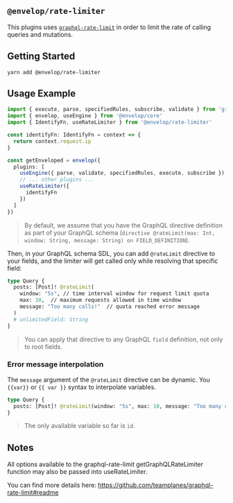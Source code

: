 ## `@envelop/rate-limiter`

This plugins uses [`graphql-rate-limit`](https://github.com/teamplanes/graphql-rate-limit#readme) in
order to limit the rate of calling queries and mutations.

## Getting Started

```
yarn add @envelop/rate-limiter
```

## Usage Example

```ts
import { execute, parse, specifiedRules, subscribe, validate } from 'graphql'
import { envelop, useEngine } from '@envelop/core'
import { IdentifyFn, useRateLimiter } from '@envelop/rate-limiter'

const identifyFn: IdentifyFn = context => {
  return context.request.ip
}

const getEnveloped = envelop({
  plugins: [
    useEngine({ parse, validate, specifiedRules, execute, subscribe }),
    // ... other plugins ...
    useRateLimiter({
      identifyFn
    })
  ]
})
```

> By default, we assume that you have the GraphQL directive definition as part of your GraphQL
> schema (`directive @rateLimit(max: Int, window: String, message: String) on FIELD_DEFINITION`).

Then, in your GraphQL schema SDL, you can add `@rateLimit` directive to your fields, and the limiter
will get called only while resolving that specific field:

```graphql
type Query {
  posts: [Post]! @rateLimit(
    window: "5s", // time interval window for request limit quota
    max: 10,  // maximum requests allowed in time window
    message: "Too many calls!"  // quota reached error message
  )
  # unlimitedField: String
}
```

> You can apply that directive to any GraphQL `field` definition, not only to root fields.

### Error message interpolation

The `message` argument of the `@rateLimit` directive can be dynamic. You `{{var}}` or `{{ var }}`
syntax to interpolate variables.

```graphql
type Query {
  posts: [Post]! @rateLimit(window: "5s", max: 10, message: "Too many calls made by {{ id }}")
}
```

> The only available variable so far is `id`.

## Notes

All options available to the graphql-rate-limit getGraphQLRateLimiter function may also be passed
into useRateLimiter.

You can find more details here: https://github.com/teamplanes/graphql-rate-limit#readme
